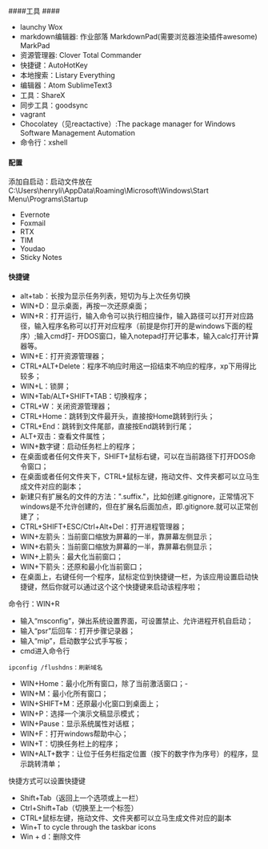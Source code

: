 ####工具 ####

- launchy Wox
- markdown编辑器: 作业部落 MarkdownPad(需要浏览器渲染插件awesome)  MarkPad
- 资源管理器: Clover  Total Commander
- 快捷键：AutoHotKey
- 本地搜索：Listary Everything
- 编辑器：Atom SublimeText3
- 工具：ShareX
- 同步工具：goodsync
- vagrant
- Chocolatey（见reactactive）:The package manager for Windows Software Management Automation
- 命令行：xshell

#### 配置 ####
添加自启动：启动文件放在C:\Users\henryli\AppData\Roaming\Microsoft\Windows\Start Menu\Programs\Startup
- Evernote
- Foxmail
- RTX
- TIM
- Youdao
- Sticky Notes

#### 快捷键 ####
- alt+tab：长按为显示任务列表，短切为与上次任务切换
- WIN+D：显示桌面，再按一次还原桌面；
- WIN+R：打开运行，输入命令可以执行相应操作，输入路径可以打开对应路径，输入程序名称可以打开对应程序（前提是你打开的是windows下面的程序）;输入cmd打- 开DOS窗口，输入notepad打开记事本，输入calc打开计算器等。
- WIN+E：打开资源管理器；
- CTRL+ALT+Delete：程序不响应时用这一招结束不响应的程序，xp下用得比较多；
- WIN+L：锁屏；
- WIN+Tab/ALT+SHIFT+TAB：切换程序；
- CTRL+W：关闭资源管理器；
- CTRL+Home：跳转到文件最开头，直接按Home跳转到行头；
- CTRL+End：跳转到文件尾部，直接按End跳转到行尾；
- ALT+双击：查看文件属性；
- WIN+数字键：启动任务栏上的程序；
- 在桌面或者任何文件夹下，SHIFT+鼠标右键，可以在当前路径下打开DOS命令窗口；
- 在桌面或者任何文件夹下，CTRL+鼠标左键，拖动文件、文件夹都可以立马生成文件对应的副本；
- 新建只有扩展名的文件的方法：".suffix."，比如创建.gitignore，正常情况下windows是不允许创建的，但在扩展名后面加点，即.gitignore.就可以正常创建了；
- CTRL+SHIFT+ESC/Ctrl+Alt+Del：打开进程管理器；
- WIN+左箭头：当前窗口缩放为屏幕的一半，靠屏幕左侧显示；
- WIN+右箭头：当前窗口缩放为屏幕的一半，靠屏幕右侧显示；
- WIN+上箭头：最大化当前窗口；
- WIN+下箭头：还原和最小化当前窗口；
- 在桌面上，右键任何一个程序，鼠标定位到快捷键一栏，为该应用设置启动快捷键，然后你就可以通过这个这个快捷键来启动该程序啦；

命令行：WIN+R
  - 输入“msconfig”，弹出系统设置界面，可设置禁止、允许进程开机自启动；
  - 输入“psr”后回车：打开步骤记录器；  
  - 输入“mip”，启动数学公式手写板；
  - cmd进入命令行
  ```
  ipconfig /flushdns：刷新域名
  ```

- WIN+Home：最小化所有窗口，除了当前激活窗口；-
- WIN+M：最小化所有窗口；
- WIN+SHIFT+M：还原最小化窗口到桌面上；
- WIN+P：选择一个演示文稿显示模式；
- WIN+Pause：显示系统属性对话框；
- WIN+F：打开windows帮助中心；
- WIN+T：切换任务栏上的程序；
- WIN+ALT+数字：让位于任务栏指定位置（按下的数字作为序号）的程序，显示跳转清单；

快捷方式可以设置快捷键

- Shift+Tab（返回上一个选项或上一栏）
- Ctrl+Shift+Tab（切换至上一个标签）
- CTRL+鼠标左键，拖动文件、文件夹都可以立马生成文件对应的副本
- Win+T to cycle through the taskbar icons
- Win + d：删除文件
